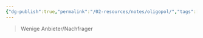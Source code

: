 ```yaml
---
{"dg-publish":true,"permalink":"/02-resources/notes/oligopol/","tags":["BWL"],"noteIcon":"","updated":"2025-03-17T09:48:04.126+01:00"}
---
```


>Wenige Anbieter/Nachfrager